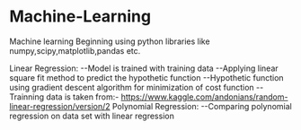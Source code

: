 # Machine-Learning
Machine learning Beginning using python libraries like numpy,scipy,matplotlib,pandas etc.

Linear Regression:
   --Model is trained with training data
   --Applying linear square fit method to predict the hypothetic function 
   --Hypothetic function using gradient descent algorithm for minimization of cost function
   --Trainning data is taken from:- https://www.kaggle.com/andonians/random-linear-regression/version/2
Polynomial Regression:
   --Comparing polynomial regression on data set with linear regression
